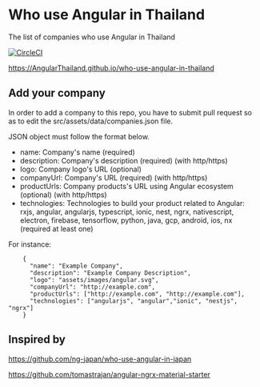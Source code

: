 # Who use Angular in Thailand
The list of companies who use Angular in Thailand

[![CircleCI](https://circleci.com/gh/AngularThailand/who-use-angular-in-thailand/tree/master.svg?style=svg)](https://circleci.com/gh/AngularThailand/who-use-angular-in-thailand/tree/master)

https://AngularThailand.github.io/who-use-angular-in-thailand

## Add your company
In order to add a company to this repo, you have to submit pull request so as to edit the src/assets/data/companies.json file.

JSON object must follow the format below.

- name: Company's name (required)
- description: Company's description (required) (with http/https)
- logo: Company logo's URL (optional)
- companyUrl: Company's URL (required) (with http/https)
- productUrls: Company products's URL using Angular ecosystem (optional) (with http/https)
- technologies: Technologies to build your product related to Angular: rxjs, angular, angularjs, typescript, ionic, nest, ngrx, nativescript, electron, firebase, tensorflow, python, java, gcp, android, ios, nx (required at least one)

For instance:

```
    {
      "name": "Example Company",
      "description": "Example Company Description",
      "logo": "assets/images/angular.svg",
      "companyUrl": "http://example.com",
      "productUrls": ["http://example.com", "http://example.com"],
      "technologies": ["angularjs", "angular","ionic", "nestjs", "ngrx"]
    }
```

## Inspired by
https://github.com/ng-japan/who-use-angular-in-japan

https://github.com/tomastrajan/angular-ngrx-material-starter
